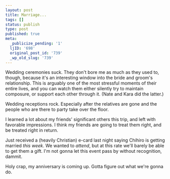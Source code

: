 ```yaml
---
layout: post
title: Marriage...
tags: []
status: publish
type: post
published: true
meta:
  _publicize_pending: '1'
  ljID: '698'
  original_post_id: '739'
  _wp_old_slug: '739'
---
```

Wedding ceremonies suck.  They don't bore me as much as they used to, though, because it's an interesting window into the bride and groom's relationship.  This is arguably one of the most stressful moments of their entire lives, and you can watch them either silently try to maintain composure, or support each other through it.  (Nate and Kara did the latter.)

Wedding receptions rock.  Especially after the relatives are gone and the people who are there to party take over the floor.

I learned a lot about my friends' significant others this trip, and left with favorable impressions.  I think my friends are going to treat them right, and be treated right in return.

Just received a (heavily Christian) e-card last night saying Chihiro is getting married <em>this week</em>.  We wanted to <em>attend</em>, but at this rate we'll barely be able to get them a gift.  I'm not gonna let this event pass by without recognition, dammit.

Holy crap, my anniversary is coming up.  Gotta figure out what we're gonna do.
